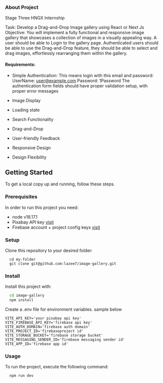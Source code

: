 ### About Project

Stage Three HNGX Internship

Task: Develop a Drag-and-Drop Image gallery using React or Next Js
Objective: You will implement a fully functional and responsive image gallery that showcases a collection of images in a visually appealing way.
A user should be able to Login to the gallery page. Authenticated users should be able to use the Drag-and-Drop feature, they should be able to select and drag images, effortlessly rearranging them within the gallery.

#### Requirements:

- Simple Authentication:
  This means login with this email and password:
  UserName: user@example.com
  Password: 1Password
  The authentication form fields should have proper validation setup, with proper error messages

- Image Display
- Loading state
- Search Functionality
- Drag-and-Drop
- User-friendly Feedback
- Responsive Design
- Design Flexibility

## Getting Started

To get a local copy up and running, follow these steps.

### Prerequisites

In order to run this project you need:

- node v18.17.1
- Pixabay API key <a
          href='https://pixabay.com/api/docs/'
          target='_blank'
          referrerPolicy='no-referrer'
        >
  visit
  </a>
- Firebase account + project config keys <a href="https://firebase.google.com"  target='_blank'
          referrerPolicy='no-referrer'>visit</a>

### Setup

Clone this repository to your desired folder:

```
  cd my-folder
  git clone git@github.com:lazee7/image-gallery.git
```

### Install

Install this project with:

```sh
  cd image-gallery
  npm install
```

Create a .env file for environment variables. sample below

```
VITE_API_KEY='your pixabay api key'
VITE_FIREBASE_API_KEY='firebase api key'
VITE_AUTH_DOMAIN='firebase auth domain'
VITE_PROJECT_ID='firebaseproject id'
VITE_STORAGE_BUCKET='firebase storage bucket'
VITE_MESSAGING_SENDER_ID='firebase messaging sender id'
VITE_APP_ID='firebase app id'
```

### Usage

To run the project, execute the following command:

```sh
  npm run dev
```
